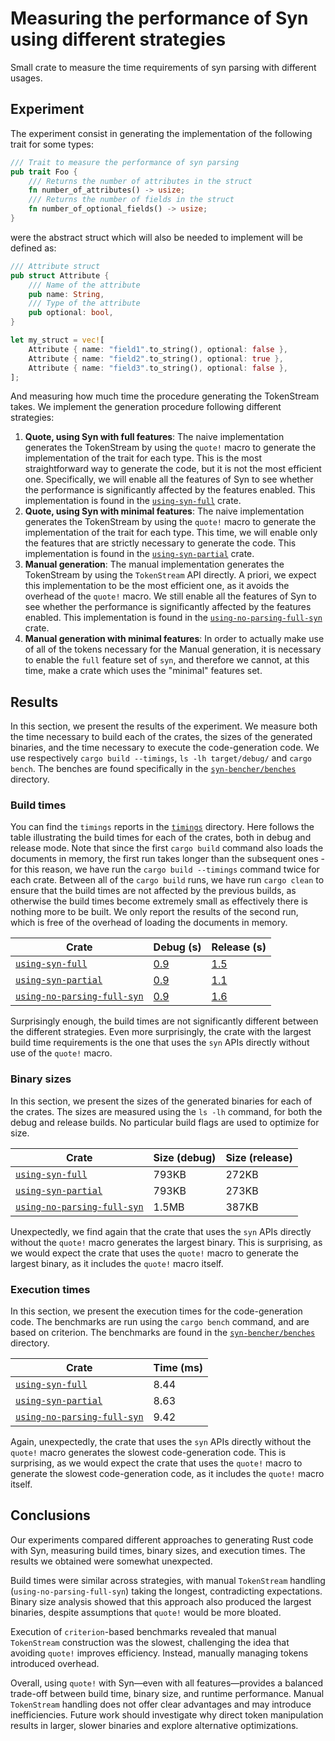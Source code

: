 # Measuring the performance of Syn using different strategies

Small crate to measure the time requirements of syn parsing with different usages.

## Experiment

The experiment consist in generating the implementation of the following trait for some types:

```rust
/// Trait to measure the performance of syn parsing
pub trait Foo {
    /// Returns the number of attributes in the struct
    fn number_of_attributes() -> usize;
    /// Returns the number of fields in the struct
    fn number_of_optional_fields() -> usize;
}
```

were the abstract struct which will also be needed to implement will be defined as:

```rust
/// Attribute struct
pub struct Attribute {
    /// Name of the attribute
    pub name: String,
    /// Type of the attribute
    pub optional: bool,
}

let my_struct = vec![
    Attribute { name: "field1".to_string(), optional: false },
    Attribute { name: "field2".to_string(), optional: true },
    Attribute { name: "field3".to_string(), optional: false },
];
```

And measuring how much time the procedure generating the TokenStream takes. We implement the generation
procedure following different strategies:

1. **Quote, using Syn with full features**: The naive implementation generates the TokenStream by using the `quote!` macro to generate the
   implementation of the trait for each type. This is the most straightforward way to generate the code, but
   it is not the most efficient one. Specifically, we will enable all the features of Syn to see whether the
   performance is significantly affected by the features enabled. This implementation is found in the
   [`using-syn-full`](using-syn-full) crate.
2. **Quote, using Syn with minimal features**: The naive implementation generates the TokenStream by using the `quote!` macro to generate the
   implementation of the trait for each type. This time, we will enable only the features that are strictly
   necessary to generate the code. This implementation is found in the [`using-syn-partial`](using-syn-partial) crate.
3. **Manual generation**: The manual implementation generates the TokenStream by using the `TokenStream` API directly. A priori, we expect this
   implementation to be the most efficient one, as it avoids the overhead of the `quote!` macro. We still enable
   all the features of Syn to see whether the performance is significantly affected by the features enabled.
   This implementation is found in the [`using-no-parsing-full-syn`](using-no-parsing-full-syn) crate.
4. **Manual generation with minimal features**: In order to actually make use of all of the tokens necessary for the Manual generation,
   it is necessary to enable the `full` feature set of `syn`, and therefore we cannot, at this time, make a crate which uses
   the "minimal" features set.

## Results

In this section, we present the results of the experiment. We measure both the time necessary to build each of the
crates, the sizes of the generated binaries, and the time necessary to execute the code-generation code.
We use respectively `cargo build --timings`, `ls -lh target/debug/` and `cargo bench`. The benches are found
specifically in the [`syn-bencher/benches`](syn-bencher/benches) directory.

### Build times

You can find the `timings` reports in the [`timings`](timings) directory. Here follows the table illustrating the build
times for each of the crates, both in debug and release mode. Note that since the first `cargo build` command also loads
the documents in memory, the first run takes longer than the subsequent ones - for this reason, we have run the `cargo build --timings`
command twice for each crate. Between all of the `cargo build` runs, we have run `cargo clean` to ensure that the build times
are not affected by the previous builds, as otherwise the build times become extremely small as effectively there is nothing
more to be built. We only report the results of the second run, which is free of the overhead of loading the documents in memory.

| Crate | Debug (s) | Release (s) |
|-------|-----------|-------------|
| [`using-syn-full`](using-syn-full) | [0.9](timings/using-syn-full.debug.html) | [1.5](timings/using-syn-full.release.html) |
| [`using-syn-partial`](using-syn-partial) | [0.9](timings/using-syn-partial.debug.html) | [1.1](timings/using-syn-partial.release.html) |
| [`using-no-parsing-full-syn`](using-no-parsing-full-syn) | [0.9](timings/using-no-parsing-full-syn.debug.html) | [1.6](timings/using-no-parsing-full-syn.release.html) |

Surprisingly enough, the build times are not significantly different between the different strategies. Even more surprisingly, the crate with the largest build time requirements is the one that uses the `syn` APIs directly without use of the `quote!` macro.

### Binary sizes

In this section, we present the sizes of the generated binaries for each of the crates. The sizes are measured using the `ls -lh` command, for both the debug and release builds. No particular build flags are used to optimize for size.

| Crate | Size (debug) | Size (release) |
|-------|--------------|----------------|
| [`using-syn-full`](using-syn-full) | 793KB | 272KB |
| [`using-syn-partial`](using-syn-partial) | 793KB | 273KB |
| [`using-no-parsing-full-syn`](using-no-parsing-full-syn) | 1.5MB | 387KB |

Unexpectedly, we find again that the crate that uses the `syn` APIs directly without the `quote!` macro generates the largest binary. This is surprising, as we would expect the crate that uses the `quote!` macro to generate the largest binary, as it includes the `quote!` macro itself.

### Execution times

In this section, we present the execution times for the code-generation code. The benchmarks are run using the `cargo bench` command, and are based on criterion. The benchmarks are found in the [`syn-bencher/benches`](syn-bencher/benches) directory.

| Crate | Time (ms) |
|-------|-----------|
| [`using-syn-full`](using-syn-full) | 8.44 |
| [`using-syn-partial`](using-syn-partial) | 8.63 |
| [`using-no-parsing-full-syn`](using-no-parsing-full-syn) | 9.42 |

Again, unexpectedly, the crate that uses the `syn` APIs directly without the `quote!` macro generates the slowest code-generation code. This is surprising, as we would expect the crate that uses the `quote!` macro to generate the slowest code-generation code, as it includes the `quote!` macro itself.

## Conclusions

Our experiments compared different approaches to generating Rust code with Syn, measuring build times, binary sizes, and execution times. The results we obtained were somewhat unexpected.

Build times were similar across strategies, with manual `TokenStream` handling (`using-no-parsing-full-syn`) taking the longest, contradicting expectations. Binary size analysis showed that this approach also produced the largest binaries, despite assumptions that `quote!` would be more bloated.

Execution of `criterion`-based benchmarks revealed that manual `TokenStream` construction was the slowest, challenging the idea that avoiding `quote!` improves efficiency. Instead, manually managing tokens introduced overhead.

Overall, using `quote!` with Syn—even with all features—provides a balanced trade-off between build time, binary size, and runtime performance. Manual `TokenStream` handling does not offer clear advantages and may introduce inefficiencies. Future work should investigate why direct token manipulation results in larger, slower binaries and explore alternative optimizations.
